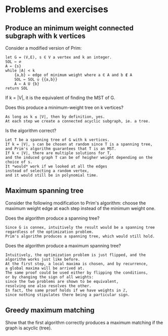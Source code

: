 # Problems and exercises

## Produce an minimum weight connected subgraph with k vertices

Consider a modified version of Prim:

	let G = (V,E), s ∈ V a vertex and k an integer.
	SOL ← ∅
	A ← {s}
	while |A| < k
		{a,b} ← edge of minimum weight where a ∈ A and b ∉ A
		SOL ← SOL ∪ {{a,b}}
		A ← A U {b}
	return SOL

If k = |V|, it is the equivalent of finding the MST of G.

Does this produce a minimum-weight tree on k vertices?

	As long as k ≤ |V|, then by definition, yes.
	At each step we create a connected acyclic subgraph, ie. a tree.

Is the algorithm correct?

	Let T be a spanning tree of G with k vertices.
	If k = |V|, s can be chosen at random since T is a spanning tree,
	and Prim's algorithm guarantees that T is an MST.
	If k < |V|, there are multiple solutions for T,
	and the induced graph T can be of heigher weight depending on the choice of s.
	It *would* work if we looked at all the edges
	instead of selecting a random vertex,
	and it would still be in polynomial time.


## Maximum spanning tree

Consider the following modification to Prim's algorithm:
choose the maximum weight edge at each step instead of the minimum weight one.

Does the algorithm produce a spanning tree?

	Since G is connex, intuitively the result would be a spanning tree
	regardless of the optimization problem.
	Prim's algorithm produces a spanning tree, which would still hold.

Does the algorithm produce a maximum spanning tree?

	Intuitively, the optimization problem is just flipped, and the
	algorithm works just like before.
	At the first step, a local maxima is chosen, and by recurrence,
	a global maxima will be arrived at.
	The same proof could be used either by flipping the conditions,
	or by changing the sign of all weights:
	since the two problems are shown to be equivalent,
	resolving one also resolves the other.
	In fact, the same proof holds if we have weights in ℤ,
	since nothing stipulates there being a particular sign.


## Greedy maximum matching

Show that the first algorithm correctly produces a maximum matching
if the graph is acyclic (tree).
